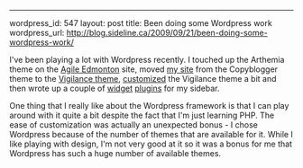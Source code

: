 --- 
wordpress_id: 547
layout: post
title: Been doing some Wordpress work
wordpress_url: http://blog.sideline.ca/2009/09/21/been-doing-some-wordpress-work/

I've been playing a lot with Wordpress recently.  I touched up the Arthemia theme on the [Agile Edmonton](http://www.agileedmonton.org) site, moved [my site](http://blog.sideline.ca) from the Copyblogger theme to the [Vigilance theme](http://themes.jestro.com/vigilance/), [customized](http://github.com/mm53bar/vigilance) the Vigilance theme a bit and then wrote up a couple of [widget](http://github.com/mm53bar/wp-sideline-recent-posts) [plugins](http://github.com/mm53bar/wp-sideline-annual-archives) for my sidebar.

One thing that I really like about the Wordpress framework is that I can play around with it quite a bit despite the fact that I'm just learning PHP.  The ease of customization was actually an unexpected bonus - I chose Wordpress because of the number of themes that are available for it.  While I like playing with design, I'm not very good at it so it was a bonus for me that Wordpress has such a huge number of available themes.
